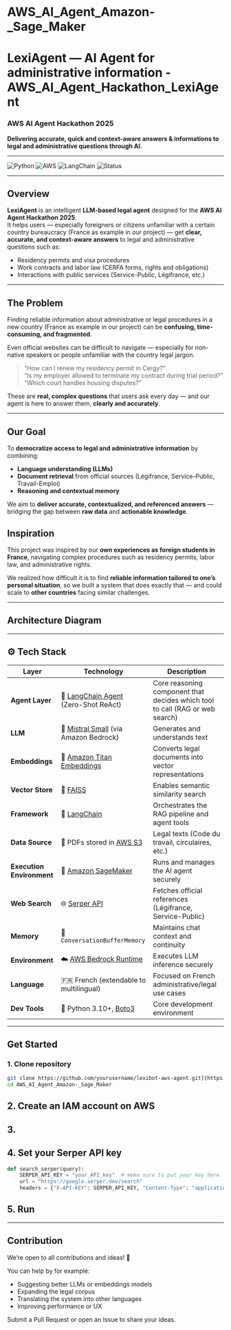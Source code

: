 # AWS_AI_Agent_Amazon-_Sage_Maker
# LexiAgent — AI Agent for administrative information - AWS_AI_Agent_Hackathon_LexiAgent
### AWS AI Agent Hackathon 2025  

 **Delivering accurate, quick and context-aware answers & informations to legal and administrative questions through AI.**

---

![Python](https://img.shields.io/badge/python-3.10%2B-blue)
![AWS](https://img.shields.io/badge/AWS-Bedrock-orange)
![LangChain](https://img.shields.io/badge/LangChain-0.2+-green)
![Status](https://img.shields.io/badge/Project-Hackathon%202025-beta)

---

## Overview

**LexiAgent** is an intelligent **LLM-based legal agent** designed for the **AWS AI Agent Hackathon 2025**.  
It helps users — especially foreigners or citizens unfamiliar with a certain country bureaucracy (France as example in our project) — get **clear, accurate, and context-aware answers** to legal and administrative questions such as:

- Residency permits and visa procedures  
- Work contracts and labor law (CERFA forms, rights and obligations)  
- Interactions with public services (Service-Public, Légifrance, etc.)

---

## The Problem

Finding reliable information about administrative or legal procedures in a new country (France as example in our project) can be **confusing, time-consuming, and fragmented**.  

Even official websites can be difficult to navigate — especially for non-native speakers or people unfamiliar with the country legal jargon.

>  “How can I renew my residency permit in Cergy?”  
>  “Is my employer allowed to terminate my contract during trial period?”  
>  “Which court handles housing disputes?”

These are **real, complex questions** that users ask every day — and our agent is here to answer them, **clearly and accurately**.

---

##  Our Goal

To **democratize access to legal and administrative information** by combining:
- **Language understanding (LLMs)**  
- **Document retrieval** from official sources (Légifrance, Service-Public, Travail-Emploi)  
- **Reasoning and contextual memory**

We aim to **deliver accurate, contextualized, and referenced answers** — bridging the gap between **raw data** and **actionable knowledge**.

##  Inspiration

This project was inspired by our **own experiences as foreign students in France**, navigating complex procedures such as residency permits, labor law, and administrative rights.  

We realized how difficult it is to find **reliable information tailored to one’s personal situation**, so we built a system that does exactly that — and could scale to **other countries** facing similar challenges.

---

##  Architecture Diagram


---

## ⚙️ Tech Stack

| Layer | Technology | Description |
|-------|-------------|-------------|
| **Agent Layer** | 🤖 [LangChain Agent](https://python.langchain.com/docs/modules/agents/) (Zero-Shot ReAct) | Core reasoning component that decides which tool to call (RAG or web search) |
| **LLM** | 🧠 [Mistral Small](https://aws.amazon.com/bedrock/) (via Amazon Bedrock) | Generates and understands text |
| **Embeddings** | 🔢 [Amazon Titan Embeddings](https://aws.amazon.com/bedrock/titan/) | Converts legal documents into vector representations |
| **Vector Store** | 🧮 [FAISS](https://github.com/facebookresearch/faiss) | Enables semantic similarity search |
| **Framework** | 🔗 [LangChain](https://www.langchain.com/) | Orchestrates the RAG pipeline and agent tools |
| **Data Source** | 📄 PDFs stored in [AWS S3](https://aws.amazon.com/s3/) | Legal texts (Code du travail, circulaires, etc.) |
| **Execution Environment** | 🧪 [Amazon SageMaker](https://aws.amazon.com/sagemaker/) | Runs and manages the AI agent securely |
| **Web Search** | 🌐 [Serper API](https://serper.dev/) | Fetches official references (Légifrance, Service-Public) |
| **Memory** | 🧩 `ConversationBufferMemory` | Maintains chat context and continuity |
| **Environment** | ☁️ [AWS Bedrock Runtime](https://aws.amazon.com/bedrock/) | Executes LLM inference securely |
| **Language** | 🇫🇷 French (extendable to multilingual) | Focused on French administrative/legal use cases |
| **Dev Tools** | 🐍 Python 3.10+, [Boto3](https://boto3.amazonaws.com/v1/documentation/api/latest/index.html) | Core development environment |


--- 
## Get Started 
### 1. Clone repository
```bash
git clone https://github.com/yourusername/lexibot-aws-agent.git](https://github.com/k-Refuge/AWS_AI_Agent_Amazon-_Sage_Maker.git
cd AWS_AI_Agent_Amazon-_Sage_Maker
```
## 2. Create an IAM account on AWS
## 3.
## 4. Set your Serper API key
```python
def search_serper(query):
    SERPER_API_KEY = "your_API_key"  # meke sure to put your key here
    url = "https://google.serper.dev/search"
    headers = {"X-API-KEY": SERPER_API_KEY, "Content-Type": "application/json"}
```
## 5. Run

---
## Contribution
We’re open to all contributions and ideas! 🙌

You can help by for example:
- Suggesting better LLMs or embeddings models
- Expanding the legal corpus
- Translating the system into other languages
- Improving performance or UX

Submit a Pull Request or open an Issue to share your ideas.



